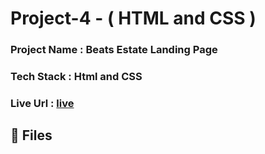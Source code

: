 # Project-4 - ( HTML and CSS )

### Project Name : Beats Estate Landing Page

### Tech Stack : Html and CSS

### Live Url : [live](https://sm8uti.github.io/Ineuron-Full-JavaScript-2.0/HTML%20And%20CSS%20Projects/Project%205/)

## 📁 Files
